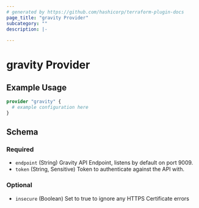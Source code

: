 ```yaml
---
# generated by https://github.com/hashicorp/terraform-plugin-docs
page_title: "gravity Provider"
subcategory: ""
description: |-
  
---
```


# gravity Provider



## Example Usage

```terraform
provider "gravity" {
  # example configuration here
}
```

<!-- schema generated by tfplugindocs -->
## Schema

### Required

- `endpoint` (String) Gravity API Endpoint, listens by default on port 9009.
- `token` (String, Sensitive) Token to authenticate against the API with.

### Optional

- `insecure` (Boolean) Set to true to ignore any HTTPS Certificate errors
